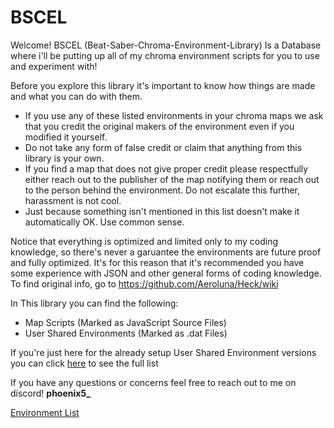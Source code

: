 # BSCEL
Welcome! BSCEL (Beat-Saber-Chroma-Environment-Library) Is a Database where i'll be putting up all of my chroma environment scripts for you to use and experiment with!

Before you explore this library it's important to know how things are made and what you can do with them.
- If you use any of these listed environments in your chroma maps we ask that you credit the original makers of the environment even if you modified it yourself.
- Do not take any form of false credit or claim that anything from this library is your own.
- If you find a map that does not give proper credit please respectfully either reach out to the publisher of the map notifying them or reach out to the person behind the environment. Do not escalate this further, harassment is not cool.
- Just because something isn't mentioned in this list doesn't make it automatically OK. Use common sense.

Notice that everything is optimized and limited only to my coding knowledge, so there's never a garuantee the environments are future proof and fully optimized. It's for this reason that it's recommended you have some experience with JSON and other general forms of coding knowledge. To find original info, go to https://github.com/Aeroluna/Heck/wiki

In This library you can find the following:
- Map Scripts (Marked as JavaScript Source Files)
- User Shared Environments (Marked as .dat Files)

If you're just here for the already setup User Shared Environment versions you can click [here](https://github.com/Phoenix-BS/BSCEL/tree/main/Environments/User%20Environments) to see the full list

If you have any questions or concerns feel free to reach out to me on discord! **phoenix5_**

[Environment List](https://github.com/Phoenix-BS/BSCEL/tree/main/Environments)